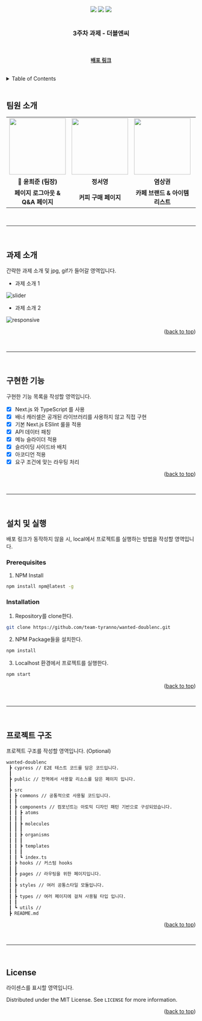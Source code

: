 <div id="top"></div>

<div align='center'>
    <img src="https://img.shields.io/badge/typescript-%23007ACC.svg?style=for-the-badge&logo=typescript&logoColor=white" />
  <img src="https://img.shields.io/badge/React-61DAFB?style=for-the-badge&logo=React&logoColor=blue"/>
    <img src="https://img.shields.io/badge/Next.js-black?style=for-the-badge&logo=Next.js&logoColor=white"/>
</div>

<br />

<div align="center">
  <h3 align="center">3주차 과제 - 더블엔씨</h3>
  <p align="center">
    <br />
    <br />
    <a href="https://ncnc-wanted.herokuapp.com/"><strong>배포 링크</strong></a>
  </p>
</div>

<br>

<details>
  <summary>Table of Contents</summary>
  <ol>
    <li><a href="#팀원-소개">팀원 소개</a></li>
    <li><a href="#과제-소개">과제 소개</a></li>
    <li><a href="#구현한-기능">구현한 기능</a></li>
    <li>
      <a href="#설치-및-실행">설치 및 실행
      <ul>
        <li><a href="#prerequisites">Prerequisites</a></li>
        <li><a href="#installation">Installation</a></li>
      </ul>
    </li>
    <li><a href="#프로젝트-구조">프로젝트 구조</a></li>
    <li><a href="#license">License</a></li>
  </ol>
</details>

<br>

## 팀원 소개

<table align="center">
  <tr>
    <td align="center"><a href="https://github.com/gml9812"><img src="https://avatars.githubusercontent.com/u/28294925?v=4" width="150px" /></a></td>
    <td align="center"><a href="https://github.com/seoysauce"><img src="https://avatars.githubusercontent.com/u/65898861?v=4" width="150px" /></a></td>
    <td align="center"><a href="https://github.com/Yummy-sk"><img src="https://avatars.githubusercontent.com/u/60822846?v=4" width="150px" /></a></td>
    <td align="center"><a href="https://github.com/jambottle"><img src="https://avatars.githubusercontent.com/u/72926450?v=4" width="150px" /></a></td>
  </tr>
  <tr>
    <td align="center"><b>👑 윤희준 (팀장)</b></td>
    <td align="center"><b>정서영</b></td>
    <td align="center"><b>염상권</b></td>
    <td align="center"><b>김재원</b></td>
  </tr>
  <tr>
    <td align="center"><b>페이지 로그아웃 & Q&A 페이지</b></td>
    <td align="center"><b>커피 구매 페이지</b></td>
    <td align="center"><b>카페 브랜드 & 아이템 리스트</b></td>
    <td align="center"><b>메인 페이지</b></td>
  </tr>
</table>

<br>
<hr>
<br>

## 과제 소개

간략한 과제 소개 및 jpg, gif가 들어갈 영역입니다.

- 과제 소개 1

![slider](https://user-images.githubusercontent.com/28294925/150082839-44f592e6-bdaa-4081-9281-12075b2c60d0.gif)

- 과제 소개 2

![responsive](https://user-images.githubusercontent.com/28294925/150082899-efbb1c3d-fd02-4134-8948-05d14bcb28de.gif)

<p align="right">(<a href="#top">back to top</a>)</p>

<br>
<hr>
<br>

## 구현한 기능

구현한 기능 목록을 작성할 영역입니다.


- [x]  Next.js 와 TypeScript 를 사용
- [x]  배너 캐러셀은 공개된 라이브러리를 사용하지 않고 직접 구현
- [x]  기본 Next.js ESlint 룰을 적용
- [x]  API 데이터 패칭
- [x]  메뉴 슬라이더 적용
- [x]  슬라이딩 사이드바 배치
- [x]  아코디언 적용
- [x]  요구 조건에 맞는 라우팅 처리

<p align="right">(<a href="#top">back to top</a>)</p>

<br>
<hr>
<br>

## 설치 및 실행

배포 링크가 동작하지 않을 시, local에서 프로젝트를 실행하는 방법을 작성할 영역입니다.

### Prerequisites

1. NPM Install

  ```sh
  npm install npm@latest -g
  ```

### Installation

1. Repository를 clone한다.

  ```sh
  git clone https://github.com/team-tyranno/wanted-doublenc.git
  ```

2. NPM Package들을 설치한다.

  ```sh
  npm install
  ```

3. Localhost 환경에서 프로젝트를 실행한다.

  ```sh
  npm start
  ```

<p align="right">(<a href="#top">back to top</a>)</p>

<br>
<hr>
<br>

## 프로젝트 구조

프로젝트 구조를 작성할 영역입니다. (Optional)

```bash
wanted-doublenc
 ┣ cypress // E2E 테스트 코드를 담은 코드입니다.
 ┃
 ┣ public // 전역에서 사용할 리소스를 담은 페이지 입니다.
 ┃ 
 ┣ src
 ┃ ┣ commons // 공통적으로 사용될 코드입니다.
 ┃ ┃ 
 ┃ ┣ components // 컴포넌트는 아토믹 디자인 패턴 기반으로 구성되었습니다.
 ┃ ┃ ┣ atoms
 ┃ ┃ ┃ 
 ┃ ┃ ┣ molecules
 ┃ ┃ ┃
 ┃ ┃ ┣ organisms
 ┃ ┃ ┃ 
 ┃ ┃ ┣ templates
 ┃ ┃ ┃ 
 ┃ ┃ ┗ index.ts
 ┃ ┣ hooks // 커스텀 hooks
 ┃ ┃
 ┃ ┣ pages // 라우팅을 위한 페이지입니다.
 ┃ ┃
 ┃ ┣ styles // 여러 공통스타일 모듈입니다.
 ┃ ┃
 ┃ ┣ types // 여러 페이지에 걸쳐 사용될 타입 입니다.
 ┃ ┃
 ┃ ┗ utils //
 ┣ README.md
```

<p align="right">(<a href="#top">back to top</a>)</p>

<br>
<hr>
<br>

## License

라이센스를 표시할 영역입니다.

Distributed under the MIT License. See `LICENSE` for more information.

<p align="right">(<a href="#top">back to top</a>)</p>
